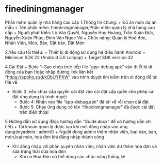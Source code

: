 # finediningmanager
Phần mềm quản lý nhà hàng cao cấp
1.Thông tin chung:
	+ Đồ án môn dự án mẫu
	+ Tên phần mềm: finediningmanager,Phần mềm quản lý nhà hàng cao cấp
	+ Người phát triển: Lò Văn Quyết, Nguyễn Huy Hoàng, Trần Xuân Đức, Nguyễn Xuân Phúc, Đinh Văn Ngọc Vũ
	+ Chức năng: Quản lý Hoá đơn, Nhân Viên, Món, Bàn, Đặt bàn, Đặt Món


2.Yêu cầu tối thiểu:
	+ Thiết bị di động sử dụng hệ điều hành Android
	+ Minimum SDK 22 (Android 5.0 Lolipop)
	+ Target SDK version 32

4.Cài Đặt
	+ Bước 1: Sao chép trực tiếp file “app-debug.apk” vào thiết bị di động của bạn 
			 Hoặc nhập đường link liên kết “https://appho.st/d/kObUYPXW” vào trình duyệt tìm kiếm trên di động để tải file về
  + Bước 3: nếu chưa cấp quyền cài đặt vào cài đặt cấp quền cho phép cài đặt ứng dụng từ trình duyệt     
	+ Bước 4: Nhấn vào file “app-debug.apk” đã tải về rồi chọn cài đặt.
	+ Bước 5: Chạy ứng dụng có tên “finediningmanager” đã được cài đặt trên điện thoại

5.Hướng dẫn sử dụng (Đọc hướng dẫn "Guide.docx" để có hướng dẫn chi tiết)
	+ Tài khoản quản lý được tạo khi mới đăng nhập vào ứng dụng(myadmin : admin1)
	+ Người dùng admin thêm nhân viên, loại bàn, bàn, món,loại món, hoá đơn khi đăng nhập thành công 
  + Khi đăng nhập với phân quyền nhân viên, nhân viên đư thêm hoá đơn và sửa trạng thái cửa hoá đơn
	+ Khi có Hoá Đơn có thể dùng các chức năng thống kê
